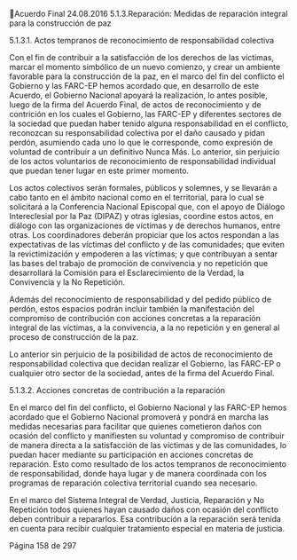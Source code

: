 Acuerdo Final 
24.08.2016 
5.1.3.Reparación: Medidas de reparación integral para la construcción de paz 
 
5.1.3.1.
Actos tempranos de reconocimiento de responsabilidad colectiva 
 
Con el fin de contribuir a la satisfacción de los derechos de las víctimas, marcar el momento simbólico de 
un nuevo comienzo, y crear un ambiente favorable para la construcción de la paz, en el marco del fin del 
conflicto el Gobierno y las FARC-EP hemos acordado  que, en desarrollo de este Acuerdo, el Gobierno 
Nacional  apoyará  la  realización,  lo  antes  posible,  luego  de  la  firma  del  Acuerdo  Final,  de  actos  de 
reconocimiento y de contrición en los cuales el Gobierno, las FARC-EP y diferentes sectores de la sociedad 
que puedan haber tenido alguna responsabilidad en el conflicto, reconozcan su responsabilidad colectiva 
por el daño causado y  pidan perdón, asumiendo cada uno lo que le corresponde, como expresión de 
voluntad de contribuir a un definitivo Nunca Más. Lo anterior, sin perjuicio de los actos voluntarios de 
reconocimiento de responsabilidad individual que puedan tener lugar en este primer momento. 
 
Los actos colectivos serán formales, públicos y solemnes, y se llevarán a cabo tanto en el  ámbito nacional 
como en el territorial, para lo cual se solicitará a la Conferencia Nacional Episcopal que, con el apoyo de 
Diálogo  Intereclesial  por  la  Paz  (DIPAZ)  y  otras  iglesias,  coordine  estos  actos,  en  diálogo  con  las 
organizaciones de víctimas y de derechos humanos, entre otras. Los coordinadores deberán propiciar que 
los actos respondan a las expectativas de las víctimas del conflicto y de las comunidades; que eviten la 
revictimización y empoderen a las víctimas; y que contribuyan a sentar las bases del trabajo de promoción 
de  convivencia  y  no  repetición  que  desarrollará  la  Comisión  para  el  Esclarecimiento  de  la  Verdad,  la 
Convivencia y la No Repetición. 
 
Además del reconocimiento de responsabilidad y del pedido público de perdón, estos espacios podrán 
incluir también la manifestación del compromiso de contribución con acciones concretas a la reparación 
integral de las víctimas, a la convivencia, a la no repetición y en general al proceso de construcción de la 
paz.  
 
Lo anterior sin perjuicio de la posibilidad de actos de reconocimiento de responsabilidad colectiva que 
decidan  realizar  el  Gobierno,  las  FARC-EP  o  cualquier  otro  sector  de  la  sociedad,  antes  de  la  firma  del 
Acuerdo Final.  
 
5.1.3.2.
Acciones concretas de contribución a la reparación 
 
En el marco del fin del conflicto, el Gobierno Nacional y las FARC-EP hemos acordado que el Gobierno 
Nacional promoverá y pondrá en marcha las medidas necesarias para facilitar que quienes cometieron 
daños con ocasión del conflicto y manifiesten su voluntad y compromiso de contribuir de manera directa 
a  la  satisfacción  de  las  víctimas  y  de  las  comunidades,  lo  puedan  hacer  mediante  su  participación  en 
acciones  concretas  de  reparación.  Esto  como  resultado  de  los  actos  tempranos  de  reconocimiento  de 
responsabilidad, donde haya lugar y de manera coordinada con los programas de reparación colectiva 
territorial cuando sea necesario.  
 
En el marco del Sistema Integral de Verdad, Justicia, Reparación y No Repetición todos quienes hayan 
causado daños con ocasión del conflicto deben contribuir a repararlos. Esa contribución a la reparación 
será tenida en cuenta para recibir cualquier tratamiento especial en materia de justicia.  
 
Página 158 de 297 
 

